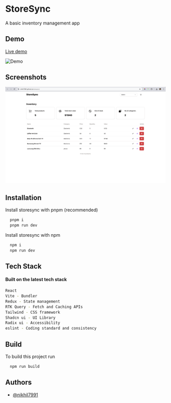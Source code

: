 # StoreSync

A basic inventory management app

## Demo

[Live demo](https://nikhil7991.github.io/storesync/)

![Demo](public/storesync.gif)

## Screenshots

![App Screenshot](public/screenshot.png)

## Installation

Install storesync with pnpm (recommended)

```bash
  pnpm i
  pnpm run dev
```

Install storesync with npm

```bash
  npm i
  npm run dev
```

## Tech Stack

#### Built on the latest tech stack

```bash
React
Vite - Bundler
Redux - State management
RTK Query - Fetch and Caching APIs
Tailwind - CSS framework
Shadcn ui - UI Library
Radix ui - Accessibility
eslint - Coding standard and consistency
```

## Build

To build this project run

```bash
  npm run build
```

## Authors

- [@nikhil7991](https://www.github.com/nikhil7991)
